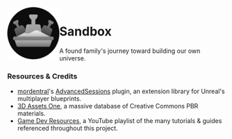 <img align="left" width="120" src="Project Resources/Interface/Project Icon/Sandbox Icon 2022.png" alt="Sandbox Icon">

# Sandbox
A found family's journey toward building our own universe.

### Resources & Credits
- [mordentral](https://github.com/mordentral)'s [AdvancedSessions](https://github.com/mordentral/AdvancedSessionsPlugin) plugin, an extension library for Unreal's multiplayer blueprints.
- [3D Assets One](https://www.3dassets.one/), a massive database of Creative Commons PBR materials.
- [Game Dev Resources](https://youtube.com/playlist?list=PLQ_viMC2OQB900E4Bl5nAYh_6jui8Pibn), a YouTube playlist of the many tutorials & guides referenced throughout this project.
